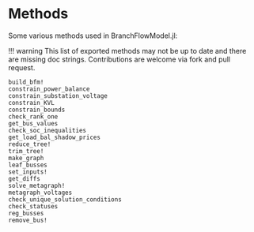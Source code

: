 # Methods
Some various methods used in BranchFlowModel.jl:

!!! warning
    This list of exported methods may not be up to date and there are missing doc strings.
    Contributions are welcome via fork and pull request.

```@docs
build_bfm!
constrain_power_balance
constrain_substation_voltage
constrain_KVL
constrain_bounds
check_rank_one
get_bus_values 
check_soc_inequalities
get_load_bal_shadow_prices
reduce_tree!
trim_tree!
make_graph
leaf_busses
set_inputs!
get_diffs
solve_metagraph!
metagraph_voltages
check_unique_solution_conditions
check_statuses
reg_busses
remove_bus!
```